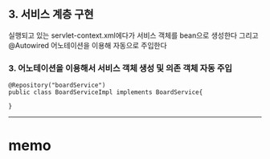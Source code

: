 ## 3. 서비스 계층 구현

실행되고 있는 servlet-context.xml에다가
서비스 객체를 bean으로 생성한다
그리고 @Autowired 어노테이션을 이용해 자동으로 주입한다

### 3. 어노테이션을 이용해서 서비스 객체 생성 및 의존 객체 자동 주입

```
@Repository("boardService")
public class BoardServiceImpl implements BoardService{

}
```

---

# memo
